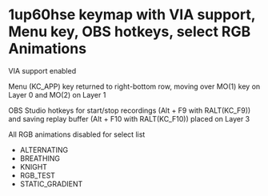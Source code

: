 # 1up60hse keymap with VIA support, Menu key, OBS hotkeys, select RGB Animations

VIA support enabled
	
Menu (KC_APP) key returned to right-bottom row, moving over MO(1) key on Layer 0 and MO(2) on Layer 1

OBS Studio hotkeys for start/stop recordings (Alt + F9 with RALT(KC_F9)) and saving replay buffer (Alt + F10 with RALT(KC_F10)) placed on Layer 3

All RGB animations disabled for select list
- ALTERNATING
- BREATHING
- KNIGHT
- RGB_TEST
- STATIC_GRADIENT